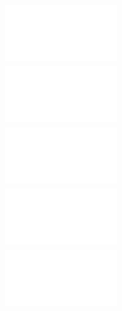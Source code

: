 ![1. Definitions](1.%20Definitions.md)

<div style="page-break-after: always;"></div>

![2. CPU](2.%20CPU.md)

<div style="page-break-after: always;"></div>

![3. GPU](3.%20GPU.md)

<div style="page-break-after: always;"></div>

![4. Memory](4.%20Memory.md)

<div style="page-break-after: always;"></div>

![5. Motherboard](5.%20Motherboard.md)